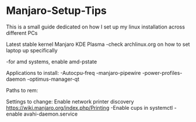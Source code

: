 # Manjaro-Setup-Tips
This is a small guide dedicated on how I set up my linux installation across different PCs


Latest stable kernel
Manjaro KDE Plasma
-check archlinux.org on how to set laptop up specifically

-for amd systems, enable amd-pstate

Applications to install:
  -Autocpu-freq
  -manjaro-pipewire
  -power-profiles-daemon
  -optimus-manager-qt
  
Paths to rem:
  
  
Settings to change:
  Enable network printer discovery https://wiki.manjaro.org/index.php/Printing
    -Enable cups in systemctl
    -enable avahi-daemon.service
  
    
